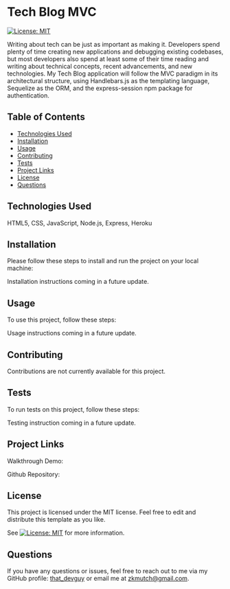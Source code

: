 # Tech Blog MVC
[![License: MIT](https://img.shields.io/badge/License-MIT-yellow.svg)](https://opensource.org/licenses/MIT)
  
Writing about tech can be just as important as making it. Developers spend plenty of time creating new applications and debugging existing codebases, but most developers also spend at least some of their time reading and writing about technical concepts, recent advancements, and new technologies. My Tech Blog application will follow the MVC paradigm in its architectural structure, using Handlebars.js as the templating language, Sequelize as the ORM, and the express-session npm package for authentication.
  
  
## Table of Contents

- [Technologies Used](#technologies-used)
- [Installation](#installation)
- [Usage](#usage)
- [Contributing](#contributing)
- [Tests](#tests)
- [Project Links](#project-links)
- [License](#license)
- [Questions](#questions)

## Technologies Used

HTML5, CSS, JavaScript, Node.js, Express, Heroku

## Installation

Please follow these steps to install and run the project on your local machine:

Installation instructions coming in a future update.
  
## Usage
  
To use this project, follow these steps:

Usage instructions coming in a future update.

## Contributing

Contributions are not currently available for this project.

## Tests

To run tests on this project, follow these steps:

Testing instruction coming in a future update.
  
## Project Links
  
Walkthrough Demo:

Github Repository:

## License

This project is licensed under the MIT license. Feel free to edit and distribute this template as you like.

See [![License: MIT](https://img.shields.io/badge/License-MIT-yellow.svg)](https://opensource.org/licenses/MIT) for more information.

## Questions

If you have any questions or issues, feel free to reach out to me via my GitHub profile: [that_devguy](https://github.com/that_devguy) or email me at zkmutch@gmail.com.
